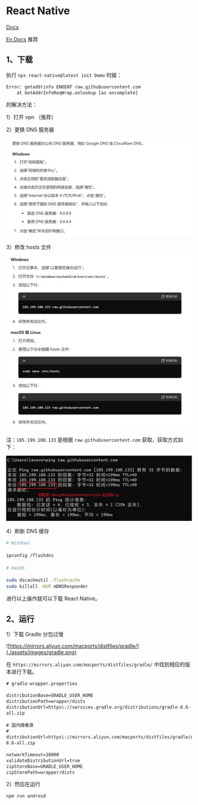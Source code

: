 # React Native

[Docs](https://reactnative.cn/)

[En Docs](https://reactnative.dev/) 推荐

## 1、下载

执行 `npx react-native@latest init Demo` 时报：

```
Error: getaddrinfo ENOENT raw.githubusercontent.com
    at GetAddrInfoReqWrap.onlookup [as oncomplete]
```

的解决方法：

1）打开 vpn （推荐）

2）更换 DNS 服务器

![Alt text](./assets/images/image.png)


3）修改 hosts 文件

![Alt text](./assets/images/hosts.png)

注：`185.199.108.133` 是根据 `raw.githubusercontent.com` 获取，获取方式如下：

![Alt text](./assets/images/ip.png)

4）刷新 DNS 缓存

```bash
# Windows

ipconfig /flushdns

# macOS

sudo dscacheutil -flushcache
sudo killall -HUP mDNSResponder

```

进行以上操作就可以下载 React Native。

## 2、运行

1）下载 Gradle 分包过慢

![https://mirrors.aliyun.com/macports/distfiles/gradle/](./assets/images/gradle.png)

在 `https://mirrors.aliyun.com/macports/distfiles/gradle/` 中找到相应的版本进行下载。

```properties
# gradle-wrapper.properties

distributionBase=GRADLE_USER_HOME
distributionPath=wrapper/dists
distributionUrl=https\://services.gradle.org/distributions/gradle-8.6-all.zip

# 国内镜像源
# distributionUrl=https\://mirrors.aliyun.com/macports/distfiles/gradle/gradle-8.6-all.zip

networkTimeout=10000
validateDistributionUrl=true
zipStoreBase=GRADLE_USER_HOME
zipStorePath=wrapper/dists

```

2）然后在运行

```bash
npm run android
```

